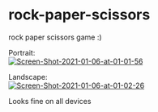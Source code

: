 # rock-paper-scissors
rock paper scissors game :)

Portrait:
<br>
<a href="https://ibb.co/BjxkT6m"><img src="https://i.ibb.co/wCXtpQT/Screen-Shot-2021-01-06-at-01-01-56.png" alt="Screen-Shot-2021-01-06-at-01-01-56" border="0"></a>

Landscape:
<br>
<a href="https://ibb.co/xsCz9T6"><img src="https://i.ibb.co/9v8yK5W/Screen-Shot-2021-01-06-at-01-02-26.png" alt="Screen-Shot-2021-01-06-at-01-02-26" border="0"></a>

Looks fine on all devices
